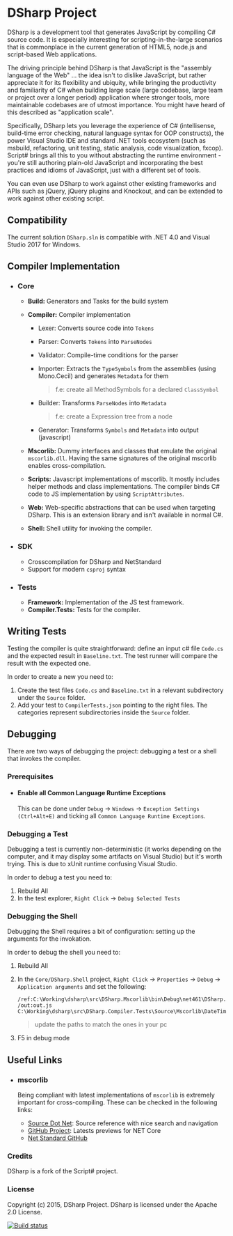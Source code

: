 # DSharp Project #

DSharp is a development tool that generates JavaScript by compiling C# source code. It is especially interesting for scripting-in-the-large scenarios that is commonplace in the current generation of HTML5, node.js and script-based Web applications.

The driving principle behind DSharp is that JavaScript is the "assembly language of the Web" ... the idea isn't to dislike JavaScript, but rather appreciate it for its flexibility and ubiquity, while bringing the productivity and familiarity of C# when building large scale (large codebase, large team or project over a longer period) application where stronger tools, more maintainable codebases are of utmost importance. You might have heard of this described as "application scale".

Specifically, DSharp lets you leverage the experience of C# (intellisense, build-time error checking, natural language syntax for OOP constructs), the power Visual Studio IDE and standard .NET tools ecosystem (such as msbuild, refactoring, unit testing, static analysis, code visualization, fxcop). Script# brings all this to you without abstracting the runtime environment - you're still authoring plain-old JavaScript and incorporating the best practices and idioms of JavaScript, just with a different set of tools.

You can even use DSharp to work against other existing frameworks and APIs such as jQuery, jQuery plugins and Knockout, and can be extended to work against other existing script.

## Compatibility ##

The current solution `DSharp.sln` is compatible with .NET 4.0 and Visual Studio 2017 for Windows.

## Compiler Implementation ##

- ### Core

    - **Build:** Generators and Tasks for the build system

    - **Compiler:** Compiler implementation

      - Lexer: Converts source code into `Tokens`

      - Parser: Converts `Tokens` into `ParseNodes`

      - Validator: Compile-time conditions for the parser

      - Importer: Extracts the `TypeSymbols` from the assemblies (using Mono.Cecil) and generates `Metadata` for them
        > f.e: create all MethodSymbols for a declared `ClassSymbol`

      - Builder: Transforms `ParseNodes` into `Metadata`
        > f.e: create a Expression tree from a node

      - Generator: Transforms `Symbols` and `Metadata` into output (javascript)

    - **Mscorlib:** Dummy interfaces and classes that emulate the original `mscorlib.dll`. Having the same signatures of the original mscorlib enables cross-compilation.

    - **Scripts:** Javascript implementations of mscorlib. It mostly includes helper methods and class implementations. The compiler binds C# code to JS implementation by using `ScriptAttributes`.

    - **Web:** Web-specific abstractions that can be used when targeting DSharp. This is an extension library and isn't available in normal C#.

    - **Shell:** Shell utility for invoking the compiler.

- ### SDK

    - Crosscompilation for DSharp and NetStandard
    - Support for modern `csproj` syntax

- ### Tests

    - **Framework:** Implementation of the JS test framework.
    - **Compiler.Tests:** Tests for the compiler.

## Writing Tests ##

Testing the compiler is quite straightforward: define an input c# file `Code.cs` and the expected result in `Baseline.txt`. The test runner will compare the result with the expected one.

In order to create a new  you need to:

1. Create the test files `Code.cs` and `Baseline.txt` in a relevant subdirectory under the `Source` folder.
2. Add your test to `CompilerTests.json` pointing to the right files. The categories represent subdirectories inside the `Source` folder.

## Debugging ##

There are two ways of debugging the project: debugging a test or a shell that invokes the compiler.

### Prerequisites ###

- #### Enable all Common Language Runtime Exceptions
  This can be done under `Debug` -> `Windows` -> `Exception Settings (Ctrl+Alt+E)` and ticking all `Common Language Runtime Exceptions`.

### Debugging a Test ###

Debugging a test is currently non-deterministic (it works depending on the computer, and it may display some artifacts on Visual Studio) but it's worth trying. This is due to xUnit runtime confusing Visual Studio.

In order to debug a test you need to:

1. Rebuild All
2. In the test explorer, `Right Click` -> `Debug Selected Tests`

### Debugging the Shell ###

Debugging the Shell requires a bit of configuration: setting up the arguments for the invokation.

In order to debug the shell you need to:

1. Rebuild All
2. In the `Core/DSharp.Shell` project, `Right Click` -> `Properties` -> `Debug` -> `Application arguments` and set the following:

    ```
    /ref:C:\Working\dsharp\src\DSharp.Mscorlib\bin\Debug\net461\DSharp.Mscorlib.dll
    /out:out.js
    C:\Working\dsharp\src\DSharp.Compiler.Tests\Source\Mscorlib\DateTime\Code.cs
    ```
    > update the paths to match the ones in your pc
3. F5 in debug mode

## Useful Links ##

- ### mscorlib
  Being compliant with latest implementations of `mscorlib` is extremely important for cross-compiling. These can be checked in the following links:

  - [Source Dot Net](https://source.dot.net): Source reference with nice search and navigation
  - [GitHub Project](https://github.com/dotnet/coreclr/tree/master/src/System.Private.CoreLib): Latests previews for NET Core
  - [Net Standard GitHub](https://github.com/dotnet/standard)

### Credits ###

DSharp is a fork of the Script# project.

### License ###
Copyright (c) 2015, DSharp Project.
DSharp is licensed under the Apache 2.0 License.

[![Build status](https://ci.appveyor.com/api/projects/status/57jvqrtyj1v3re45/branch/master?svg=true)](https://ci.appveyor.com/project/fred-perkins/dsharp/branch/master)
